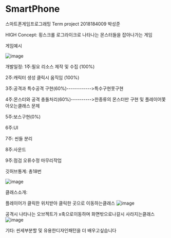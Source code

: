 # SmartPhone
스마트폰게임프로그래밍 Term project 2018184009 박성준

HIGH Concept:
횡스크롤 로그라이크로 나타나는 몬스터들을 잡아나가는 게임

게임예시

![image](https://user-images.githubusercontent.com/70846907/166517573-278cc35a-bafd-4dfe-b1ce-c9c7a0c585e0.png)


개발일정:
1주:필요 리소스 제작 및 수집 (100%)

2주:캐릭터 생성 클릭시 움직임 (100%)

3주:공격과 특수공격 구현(60%)------------>특수구현못구현

4주:몬스터와 공격 충돌처리(60%)---------->한종류의 몬스터만 구현 및 플레이어쫓아오는클래스 문제

5주:보스구현(0%)

6주:UI

7주: 씬들 분리

8주:사운드

9주:점검 오류수정 마무리작업

깃허브통계:
총18번

![image](https://user-images.githubusercontent.com/70846907/166605211-b294e009-f9b6-4b8f-8b7a-b555b47df52b.png)


클래스소개:

플레이어가 클릭한 위치받아 클릭한 곳으로 이동하는클래스
![image](https://user-images.githubusercontent.com/70846907/166596706-dd4f6bb9-cbbf-4d08-9bf6-2340dc1dbc80.png)

공격시 나타나는 오브젝트가 x축으로이동하며 화면밖으로나갈시 사라지는클래스
![image](https://user-images.githubusercontent.com/70846907/166604395-a8d21091-5cba-485f-8128-d4d12e4d09d7.png)





기타:
씬세부분할 및 유용한디자인패턴을 더 배우고싶습니다

